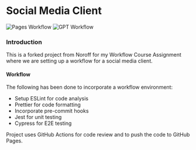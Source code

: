 # Social Media Client

![Pages Workflow](https://github.com/MsScrat/Social-Media-Client/actions/workflows/pages.yml/badge.svg?branch=Workflow)
![GPT Workflow](https://github.com/MsScrat/Social-Media-Client/actions/workflows/gpt.yml/badge.svg?branch=Workflow)

### Introduction

This is a forked project from Noroff for my Workflow Course Assignment where we are setting up a workflow for a social media client.

#### Workflow

The following has been done to incorporate a workflow environment:

* Setup ESLint for code analysis
* Prettier for code formatting
* Incorporate pre-commit hooks
* Jest for unit testing
* Cypress for E2E testing

Project uses GitHub Actions for code review and to push the code to GitHub Pages.
